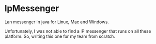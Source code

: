 # IpMessenger
Lan messenger in java for Linux, Mac and Windows. 

Unfortunately, I was not able to find a IP messenger that runs on all these platform. So, writing this one for my team from scratch.
